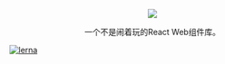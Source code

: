 <p align="center" height="170">
  <img  src="http://qiniu.liuqh.cn/blogImage/toyslogo.png"/>
</p>

<p align="center">
  一个不是闹着玩的React Web组件库。
</p>

[![lerna](https://img.shields.io/badge/maintained%20with-lerna-cc00ff.svg)](https://lerna.js.org/)
